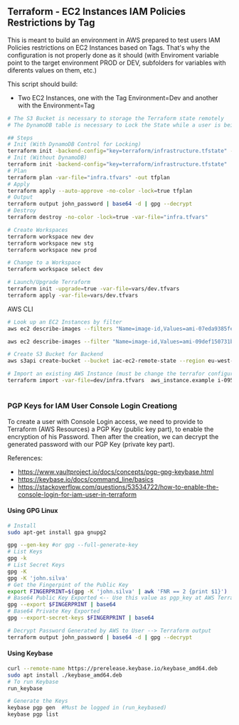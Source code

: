 ## Terraform - EC2 Instances IAM Policies Restrictions by Tag

This is meant to build an environment in AWS prepared to test users IAM Policies restrictions on EC2 Instances based on Tags. That's why the configuration is not properly done as it should (with Enviroment variable point to the target environment PROD or DEV, subfolders for variables with diferents values on them, etc.)

This script should build:
- Two EC2 Instances, one with the Tag Environment=Dev and another with the Environment=Tag

```bash
# The S3 Bucket is necessary to storage the Terraform state remotely
# The DynamoDB table is necessary to Lock the State while a user is being running the Terraform against it

## Steps
# Init (With DynamoDB Control for Locking)
terraform init -backend-config="key=terraform/infrastructure.tfstate" -backend-config="dynamodb_table=terraform_remote_state_lock" -var-file="infra.tfvars" -backend=true -get=true -lock=true 
# Init (Without DynamoDB)
terraform init -backend-config="key=terraform/infrastructure.tfstate"  -var-file="infra.tfvars" -backend=true -get=true -lock=true
# Plan
terraform plan -var-file="infra.tfvars" -out tfplan
# Apply
terraform apply --auto-approve -no-color -lock=true tfplan 
# Output
terraform output john_password | base64 -d | gpg --decrypt
# Destroy
terraform destroy -no-color -lock=true -var-file="infra.tfvars"

# Create Workspaces
terraform workspace new dev
terraform workspace new stg
terraform workspace new prod

# Change to a Workspace
terraform workspace select dev

# Launch/Upgrade Terraform
terraform init -upgrade=true -var-file=vars/dev.tfvars
terraform apply -var-file=vars/dev.tfvars
```
AWS CLI
```bash
# Look up an EC2 Instances by filter
aws ec2 describe-images --filters "Name=image-id,Values=ami-07eda9385feb1e969" --region eu-west-3

aws ec2 describe-images --filter "Name=image-id,Values=ami-09def150731bdbcc2" --region eu-central-1

# Create S3 Bucket for Backend
aws s3api create-bucket --bucket iac-ec2-remote-state --region eu-west-3 --create-bucket-configuration LocationConstraint=eu-west-3

# Import an existing AWS Instance (must be change the terrafor configuration script to add the aws instance example before)
terraform import -var-file=dev/infra.tfvars  aws_instance.example i-0953368a71600c848
``` 
#

### PGP Keys for IAM User Console Login Creationg
To create a user with Console Login access, we need to provide to Terraform (AWS Resources) a PGP Key (public key part), to enable the encryption of his Password. Then after the creation, we can decrypt the generated password with our PGP Key (private key part).

References:
- https://www.vaultproject.io/docs/concepts/pgp-gpg-keybase.html
- https://keybase.io/docs/command_line/basics
- https://stackoverflow.com/questions/53534722/how-to-enable-the-console-login-for-iam-user-in-terraform


#### Using GPG Linux
```bash
# Install
sudo apt-get install gpa gnupg2

gpg --gen-key #or gpg --full-generate-key
# List Keys
gpg -k
# List Secret Keys
gpg -K
gpg -K 'john.silva'
# Get the Fingerpint of the Public Key
export FINGERPRINT=$(gpg -K 'john.silva' | awk 'FNR == 2 {print $1}')
# Base64 Public Key Exported <-- Use this value as pgp_key at AWS Terraform Resource like at: aws_iam_user_login_profile
gpg --export $FINGERPRINT | base64
# Base64 Private Key Exported
gpg --export-secret-keys $FINGERPRINT | base64

# Decrypt Password Generated by AWS to User --> Terraform output
terraform output john_password | base64 -d | gpg --decrypt

```

#### Using Keybase 
```bash
curl --remote-name https://prerelease.keybase.io/keybase_amd64.deb
sudo apt install ./keybase_amd64.deb
# To run Keybase
run_keybase

# Generate the Keys
keybase pgp gen  #Must be logged in (run_keybased)
keybase pgp list
```